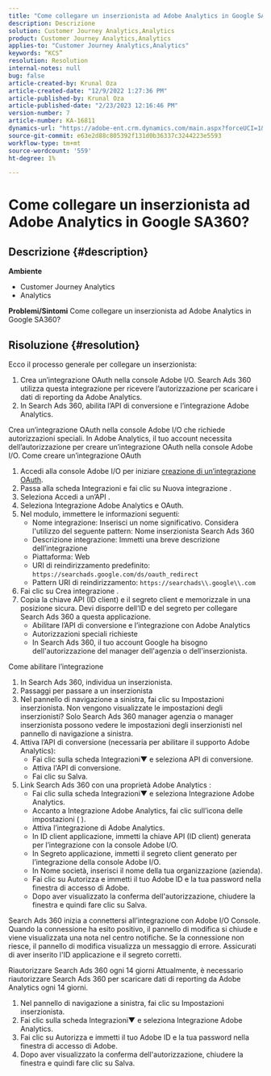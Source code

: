 ```yaml
---
title: "Come collegare un inserzionista ad Adobe Analytics in Google SA360?"
description: Descrizione
solution: Customer Journey Analytics,Analytics
product: Customer Journey Analytics,Analytics
applies-to: "Customer Journey Analytics,Analytics"
keywords: “KCS”
resolution: Resolution
internal-notes: null
bug: false
article-created-by: Krunal Oza
article-created-date: "12/9/2022 1:27:36 PM"
article-published-by: Krunal Oza
article-published-date: "2/23/2023 12:16:46 PM"
version-number: 7
article-number: KA-16811
dynamics-url: "https://adobe-ent.crm.dynamics.com/main.aspx?forceUCI=1&pagetype=entityrecord&etn=knowledgearticle&id=1c9ce939-c577-ed11-81aa-6045bd006149"
source-git-commit: e63e2d88c805392f131d0b36337c3244223e5593
workflow-type: tm+mt
source-wordcount: '559'
ht-degree: 1%

---
```


# Come collegare un inserzionista ad Adobe Analytics in Google SA360?

## Descrizione {#description}

<b>Ambiente</b>
- Customer Journey Analytics
- Analytics



<b>Problemi/Sintomi</b>
Come collegare un inserzionista ad Adobe Analytics in Google SA360?


## Risoluzione {#resolution}


Ecco il processo generale per collegare un inserzionista:

1. Crea un’integrazione OAuth nella console Adobe I/O. Search Ads 360 utilizza questa integrazione per ricevere l’autorizzazione per scaricare i dati di reporting da Adobe Analytics.
2. In Search Ads 360, abilita l’API di conversione e l’integrazione Adobe Analytics.


Crea un’integrazione OAuth nella console Adobe I/O che richiede autorizzazioni speciali. In Adobe Analytics, il tuo account necessita dell’autorizzazione per creare un’integrazione OAuth nella console Adobe I/O. Come creare un’integrazione OAuth

1. Accedi alla console Adobe I/O per iniziare [creazione di un’integrazione OAuth](https://developer.adobe.com/developer-console/docs/guides/#!AdobeDocs/adobeio-auth/master/AuthenticationOverview/OAuthIntegration.md).
2. Passa alla scheda Integrazioni e fai clic su Nuova integrazione .
3. Seleziona Accedi a un’API .
4. Seleziona Integrazione Adobe Analytics e OAuth.
5. Nel modulo, immettere le informazioni seguenti:
   - Nome integrazione: Inserisci un nome significativo. Considera l&#39;utilizzo del seguente pattern: Nome inserzionista Search Ads 360
   - Descrizione integrazione: Immetti una breve descrizione dell’integrazione
   - Piattaforma: Web
   - URI di reindirizzamento predefinito: `https://searchads.google.com/ds/oauth_redirect`
   - Pattern URI di reindirizzamento: `https://searchads\\.google\\.com`
6. Fai clic su Crea integrazione .
7. Copia la chiave API (ID client) e il segreto client e memorizzale in una posizione sicura. Devi disporre dell’ID e del segreto per collegare Search Ads 360 a questa applicazione.
   - Abilitare l’API di conversione e l’integrazione con Adobe Analytics
   - Autorizzazioni speciali richieste
   - In Search Ads 360, il tuo account Google ha bisogno dell&#39;autorizzazione del manager dell&#39;agenzia o dell&#39;inserzionista.


Come abilitare l’integrazione

1. In Search Ads 360, individua un inserzionista.
2. Passaggi per passare a un inserzionista
3. Nel pannello di navigazione a sinistra, fai clic su Impostazioni inserzionista.    Non vengono visualizzate le impostazioni degli inserzionisti? Solo Search Ads 360 manager agenzia o manager inserzionista possono vedere le impostazioni degli inserzionisti nel pannello di navigazione a sinistra.
4. Attiva l’API di conversione (necessaria per abilitare il supporto Adobe Analytics):
   - Fai clic sulla scheda Integrazioni▼ e seleziona API di conversione.
   - Attiva l&#39;API di conversione.
   - Fai clic su Salva.
5. Link Search Ads 360 con una proprietà Adobe Analytics :
   - Fai clic sulla scheda Integrazioni▼ e seleziona Integrazione Adobe Analytics.
   - Accanto a Integrazione Adobe Analytics, fai clic sull’icona delle impostazioni ( ).
   - Attiva l’integrazione di Adobe Analytics.
   - In ID client applicazione, immetti la chiave API (ID client) generata per l’integrazione con la console Adobe I/O.
   - In Segreto applicazione, immetti il segreto client generato per l’integrazione della console Adobe I/O.
   - In Nome società, inserisci il nome della tua organizzazione (azienda).
   - Fai clic su Autorizza e immetti il tuo Adobe ID e la tua password nella finestra di accesso di Adobe.
   - Dopo aver visualizzato la conferma dell&#39;autorizzazione, chiudere la finestra e quindi fare clic su Salva.


Search Ads 360 inizia a connettersi all’integrazione con Adobe I/O Console. Quando la connessione ha esito positivo, il pannello di modifica si chiude e viene visualizzata una nota nel centro notifiche. Se la connessione non riesce, il pannello di modifica visualizza un messaggio di errore. Assicurati di aver inserito l&#39;ID applicazione e il segreto corretti.

Riautorizzare Search Ads 360 ogni 14 giorni Attualmente, è necessario riautorizzare Search Ads 360 per scaricare dati di reporting da Adobe Analytics ogni 14 giorni.

1. Nel pannello di navigazione a sinistra, fai clic su Impostazioni inserzionista.
2. Fai clic sulla scheda Integrazioni▼ e seleziona Integrazione Adobe Analytics.
3. Fai clic su Autorizza e immetti il tuo Adobe ID e la tua password nella finestra di accesso di Adobe.
4. Dopo aver visualizzato la conferma dell&#39;autorizzazione, chiudere la finestra e quindi fare clic su Salva.

